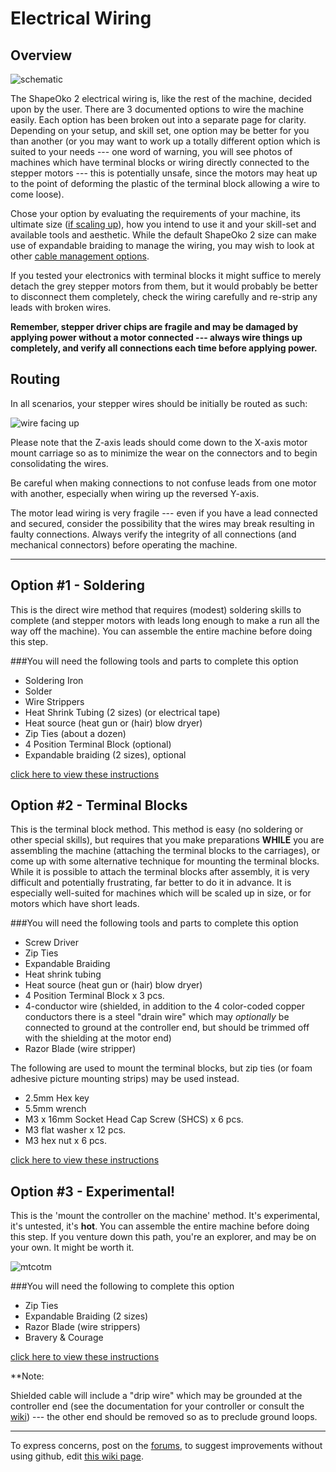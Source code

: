 # Electrical Wiring

## Overview

![schematic](sketches/electronics_layout.svg)

The ShapeOko 2 electrical wiring is, like the rest of the machine, decided upon by the user. There are 3 documented options to wire the machine easily. Each option has been broken out into a separate page for clarity. Depending on your setup, and skill set, one option may be better for you than another (or you may want to work up a totally different option which is suited to your needs --- one word of warning, you will see photos of machines which have terminal blocks or wiring directly connected to the stepper motors --- this is potentially unsafe, since the motors may heat up to the point of deforming the plastic of the terminal block allowing a wire to come loose). 

Chose your option by evaluating the requirements of your machine, its ultimate size ([if scaling up](http://www.shapeoko.com/wiki/index.php/Scaling_Up)), how you intend to use it and your skill-set and available tools and aesthetic. While the default ShapeOko 2 size can make use of expandable braiding to manage the wiring, you may wish to look at other [cable management options](http://www.shapeoko.com/wiki/index.php/Cable_Management).

If you tested your electronics with terminal blocks it might suffice to merely detach the grey stepper motors from them, but it would probably be better to disconnect them completely, check the wiring carefully and re-strip any leads with broken wires.

**Remember, stepper driver chips are fragile and may be damaged by applying power without a motor connected --- always wire things up completely, and verify all connections each time before applying power.**

## Routing

In all scenarios, your stepper wires should be initially be routed as such:

![wire facing up](wiring/wiring_routing_overview.svg)

Please note that the Z-axis leads should come down to the X-axis motor mount carriage so as to minimize the wear on the connectors and to begin consolidating the wires.

Be careful when making connections to not confuse leads from one motor with another, especially when wiring up the reversed Y-axis.

The motor lead wiring is very fragile --- even if you have a lead connected and secured, consider the possibility that the wires may break resulting in faulty connections. Always verify the integrity of all connections (and mechanical connectors) before operating the machine.

---

## Option #1 - Soldering

This is the direct wire method that requires (modest) soldering skills to complete (and stepper motors with leads long enough to make a run all the way off the machine). You can assemble the entire machine before doing this step.

###You will need the following tools and parts to complete this option

* Soldering Iron
* Solder
* Wire Strippers
* Heat Shrink Tubing (2 sizes) (or electrical tape)
* Heat source (heat gun or (hair) blow dryer)
* Zip Ties (about a dozen)
* 4 Position Terminal Block (optional)
* Expandable braiding (2 sizes), optional

[click here to view these instructions](wiring_1.html)


## Option #2 - Terminal Blocks

This is the terminal block method. This method is easy (no soldering or other special skills), but requires that you make preparations **WHILE** you are assembling the machine (attaching the terminal blocks to the carriages), or come up with some alternative technique for mounting the terminal blocks. While it is possible to attach the terminal blocks after assembly, it is very difficult and potentially frustrating, far better to do it in advance. It is especially well-suited for machines which will be scaled up in size, or for motors which have short leads.

###You will need the following tools and parts to complete this option

* Screw Driver
* Zip Ties
* Expandable Braiding
* Heat shrink tubing
* Heat source (heat gun or (hair) blow dryer)
* 4 Position Terminal Block x 3 pcs.
* 4-conductor wire (shielded, in addition to the 4 color-coded copper conductors there is a steel "drain wire" which may _optionally_ be connected to ground at the controller end, but should be trimmed off with the shielding at the motor end)
* Razor Blade (wire stripper)

The following are used to mount the terminal blocks, but zip ties (or foam adhesive picture mounting strips) may be used instead.

* 2.5mm Hex key
* 5.5mm wrench
* M3 x 16mm Socket Head Cap Screw (SHCS) x 6 pcs.
* M3 flat washer x 12 pcs.
* M3 hex nut x 6 pcs.

[click here to view these instructions](wiring_2.html)

## Option #3 - Experimental!

This is the 'mount the controller on the machine' method. It's experimental, it's untested, it's **hot**. You can assemble the entire machine before doing this step. If you venture down this path, you're an explorer, and may be on your own. It might be worth it.

![mtcotm](wiring/68-so_wiring-067.jpg)

###You will need the following to complete this option

* Zip Ties
* Expandable Braiding (2 sizes)
* Razor Blade (wire strippers)
* Bravery & Courage

[click here to view these instructions](wiring_3.html)

**Note:

Shielded cable will include a "drip wire" which may be grounded at the controller end (see the documentation for your controller or consult the [wiki](http://www.shapeoko.com/wiki/index.php/Electronics#Grounding)) --- the other end should be removed so as to preclude ground loops.


---

To express concerns, post on the [forums](http://www.shapeoko.com/forum/index.php), to suggest improvements without using github, edit [this wiki page](http://www.shapeoko.com/wiki/index.php?title=Wiring_1&action=edit&redlink=1).
